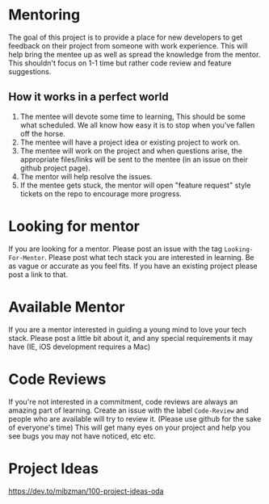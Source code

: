 # Mentoring

The goal of this project is to provide a place for new developers to get feedback on their project from someone with work experience. This will help bring the mentee up as well as spread the knowledge from the mentor. This shouldn't focus on 1-1 time but rather code review and feature suggestions.


## How it works in a perfect world

1. The mentee will devote some time to learning, This should be some what scheduled. We all know how easy it is to stop when you've fallen off the horse.
1. The mentee will have a project idea or existing project to work on.
1. The mentee will work on the project and when questions arise, the appropriate files/links will be sent to the mentee (in an issue on their github project page). 
1. The mentor will help resolve the issues.
1. If the mentee gets stuck, the mentor will open "feature request" style tickets on the repo to encourage more progress. 

# Looking for mentor

If you are looking for a mentor. Please post an issue with the tag `Looking-For-Mentor`. Please post what tech stack you are interested in learning. Be as vague or accurate as you feel fits. If you have an existing project please post a link to that. 

# Available Mentor

If you are a mentor interested in guiding a young mind to love your tech stack. Please post a little bit about it, and any special requirements it may have (IE, iOS development requires a Mac) 

# Code Reviews

If you're not interested in a commitment, code reviews are always an amazing part of learning. Create an issue with the label `Code-Review` and people who are available will try to review it. (Please use github for the sake of everyone's time) This will get many eyes on your project and help you see bugs you may not have noticed, etc etc.

# Project Ideas

https://dev.to/mibzman/100-project-ideas-oda

